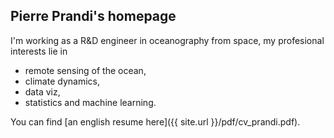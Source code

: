 ## Pierre Prandi's homepage

I'm working as a R&D engineer in oceanography from space, my profesional interests lie in
* remote sensing of the ocean,
* climate dynamics,
* data viz,
* statistics and machine learning.

You can find [an english resume here]({{ site.url }}/pdf/cv_prandi.pdf).
